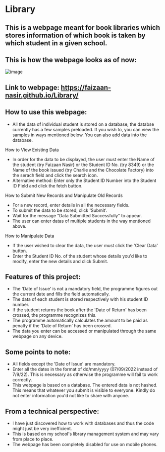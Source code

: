# Library
## This is a webpage meant for book libraries which stores information of which book is taken by which student in a given school.
## This is how the webpage looks as of now:
![image](https://user-images.githubusercontent.com/82143161/190234532-4ef87ff7-744a-40e8-a11d-6c3249c863bc.png)
## Link to webpage: https://faizaan-nasir.github.io/Library/
## How to use this webpage:
- All the data of individual student is stored on a database, the databse currently has a few samples preloaded. If you wish to, you can view the samples in ways mentioned below. You can also add data into the database.

How to View Existing Data
- In order for the data to be displayed, the user must enter the Name of the student (try Faizaan Nasir) or the Student ID No. (try 8349) or the Name of the book issued (try Charlie and the Chocolate Factory) into the serach field and click the search icon.
- Alternative method: Enter only the Student ID Number into the Student ID Field and click the fetch button.

How to Submit New Records and Manipulate Old Records
- For a new record, enter details in all the necessary fields.
- To submit the data to be stored, click 'Submit'.
- Wait for the message "Data Submitted Successfully" to appear.
- The user can enter datas of multiple students in the way mentioned above.

How to Manipulate Data
- If the user wished to clear the data, the user must click the 'Clear Data' button.
- Enter the Student ID No. of the student whose details you'd like to modify, enter the new details and click Submit.

## Features of this project:
- The 'Date of Issue' is not a mandatory field, the programme figures out the current date and fills the field automatically.
- The data of each student is stored respectively with his student ID number. 
- If the student returns the book after the 'Date of Return' has been crossed, the programme recognizes this.
- The programme automatically calculates the amount to be paid as penalty if the 'Date of Return' has been crossed. 
- The data you enter can be accessed or manipulated through the same webpage on any device.

## Some points to note: 
- All fields except the 'Date of Issue' are mandatory.
- Enter all the dates in the format of dd/mm/yyyy (07/09/2022 instead of 7/9/22). This is necessary as otherwise the programme will fail to work correctly.
- This webpage is based on a database. The entered data is not hashed. This means that whatever you submit is visible to everyone. Kindly do not enter information you'd not like to share with anyone.

## From a technical perspective:
- I have just discovered how to work with databases and thus the code might just be very inefficient. 
- This is based on my school's library management system and may vary from place to place. 
- The webpage has been completely disabled for use on mobile phones.
